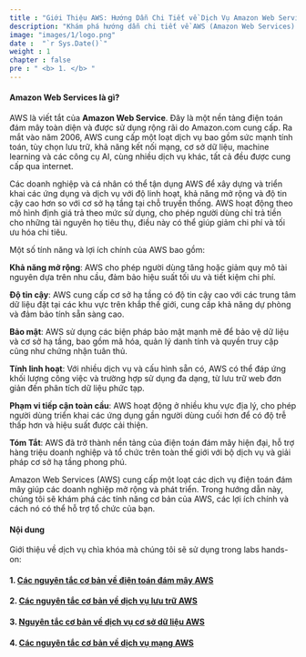 ```yaml
---
title : "Giới Thiệu AWS: Hướng Dẫn Chi Tiết về Dịch Vụ Amazon Web Services"
description: "Khám phá hướng dẫn chi tiết về AWS (Amazon Web Services). Tìm hiểu các tính năng, lợi ích và cách dịch vụ này có thể thay đổi trải nghiệm điện toán đám mây của bạn."
image: "images/1/logo.png"
date :  "`r Sys.Date()`" 
weight : 1
chapter : false
pre : " <b> 1. </b> "
---
```


#### Amazon Web Services là gì?
AWS là viết tắt của **Amazon Web Service**. Đây là một nền tảng điện toán đám mây toàn diện và được sử dụng rộng rãi do Amazon.com cung cấp. Ra mắt vào năm 2006, AWS cung cấp một loạt dịch vụ bao gồm sức mạnh tính toán, tùy chọn lưu trữ, khả năng kết nối mạng, cơ sở dữ liệu, machine learning và các công cụ AI, cùng nhiều dịch vụ khác, tất cả đều được cung cấp qua internet.

Các doanh nghiệp và cá nhân có thể tận dụng AWS để xây dựng và triển khai các ứng dụng và dịch vụ với độ linh hoạt, khả năng mở rộng và độ tin cậy cao hơn so với cơ sở hạ tầng tại chỗ truyền thống. AWS hoạt động theo mô hình định giá trả theo mức sử dụng, cho phép người dùng chỉ trả tiền cho những tài nguyên họ tiêu thụ, điều này có thể giúp giảm chi phí và tối ưu hóa chi tiêu.

Một số tính năng và lợi ích chính của AWS bao gồm:

**Khả năng mở rộng**: AWS cho phép người dùng tăng hoặc giảm quy mô tài nguyên dựa trên nhu cầu, đảm bảo hiệu suất tối ưu và tiết kiệm chi phí.

**Độ tin cậy**: AWS cung cấp cơ sở hạ tầng có độ tin cậy cao với các trung tâm dữ liệu đặt tại các khu vực trên khắp thế giới, cung cấp khả năng dự phòng và đảm bảo tính sẵn sàng cao.

**Bảo mật**: AWS sử dụng các biện pháp bảo mật mạnh mẽ để bảo vệ dữ liệu và cơ sở hạ tầng, bao gồm mã hóa, quản lý danh tính và quyền truy cập cũng như chứng nhận tuân thủ.

**Tính linh hoạt**: Với nhiều dịch vụ và cấu hình sẵn có, AWS có thể đáp ứng khối lượng công việc và trường hợp sử dụng đa dạng, từ lưu trữ web đơn giản đến phân tích dữ liệu phức tạp.

**Phạm vi tiếp cận toàn cầu**: AWS hoạt động ở nhiều khu vực địa lý, cho phép người dùng triển khai các ứng dụng gần người dùng cuối hơn để có độ trễ thấp hơn và hiệu suất được cải thiện.

**Tóm Tắt**: AWS đã trở thành nền tảng của điện toán đám mây hiện đại, hỗ trợ hàng triệu doanh nghiệp và tổ chức trên toàn thế giới với bộ dịch vụ và giải pháp cơ sở hạ tầng phong phú.

Amazon Web Services (AWS) cung cấp một loạt các dịch vụ điện toán đám mây giúp các doanh nghiệp mở rộng và phát triển. Trong hướng dẫn này, chúng tôi sẽ khám phá các tính năng cơ bản của AWS, các lợi ích chính và cách nó có thể hỗ trợ tổ chức của bạn.

#### Nội dung

Giới thiệu về dịch vụ chìa khóa mà chúng tôi sẽ sử dụng trong labs hands-on:


#### 1. [Các nguyên tắc cơ bản về điện toán đám mây AWS](/1-introduce-aws/1.1-computeservices/)
#### 2. [Các nguyên tắc cơ bản về dịch vụ lưu trữ AWS](1-introduce-aws/1.2-storageservices/)
#### 3. [Nguyên tắc cơ bản về dịch vụ cơ sở dữ liệu AWS](/1-introduce-aws/1.3-databaseservice/)
#### 4. [Các nguyên tắc cơ bản về dịch vụ mạng AWS](/1-introduce-aws/1.4-networkingservices/)